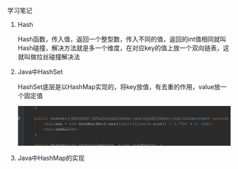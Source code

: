 学习笔记

1. Hash

   Hash函数，传入值，返回一个整型数，传入不同的值，返回的int值相同就叫Hash碰撞，解决方法就是多一个维度，在对应key的值上放一个双向链表，这就叫做拉丝碰撞解决法

2. Java中HashSet

   HashSet底层是以HashMap实现的，将key放值，有去重的作用，value放一个固定值

   ![image-20200525233135032](https://raw.githubusercontent.com/stephenZkang/algorithm009-class02/master/img/image-20200525233135032.png)

3. Java中HashMap的实现